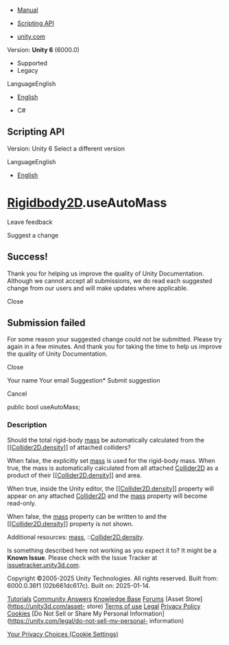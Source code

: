 [ ]()

  * [Manual](../Manual/index.html)
  * [Scripting API](../ScriptReference/index.html)

  * [unity.com](https://unity.com/)

Version: **Unity 6** (6000.0)

  * Supported
  * Legacy

LanguageEnglish

  * [English]()

  * C#

[ ](https://docs.unity3d.com)

## Scripting API

Version: Unity 6 Select a different version

LanguageEnglish

  * [English]()

#  [Rigidbody2D](Rigidbody2D.html).useAutoMass

Leave feedback

Suggest a change

## Success!

Thank you for helping us improve the quality of Unity Documentation. Although
we cannot accept all submissions, we do read each suggested change from our
users and will make updates where applicable.

Close

## Submission failed

For some reason your suggested change could not be submitted. Please <a>try
again</a> in a few minutes. And thank you for taking the time to help us
improve the quality of Unity Documentation.

Close

Your name Your email Suggestion* Submit suggestion

Cancel

[ ]()

public bool useAutoMass;

### Description

Should the total rigid-body [mass](Rigidbody2D-mass.html) be automatically
calculated from the [[[Collider2D.density](Collider2D-density.html)]] of
attached colliders?

When false, the explicitly set [mass](Rigidbody2D-mass.html) is used for the
rigid-body mass. When true, the mass is automatically calculated from all
attached [Collider2D](Collider2D.html) as a product of their
[[[Collider2D.density](Collider2D-density.html)]] and area.  
  
When true, inside the Unity editor, the
[[[Collider2D.density](Collider2D-density.html)]] property will appear on any
attached [Collider2D](Collider2D.html) and the [mass](Rigidbody2D-mass.html)
property will become read-only.  
  
When false, the [mass](Rigidbody2D-mass.html) property can be written to and
the [[[Collider2D.density](Collider2D-density.html)]] property is not shown.  
  
Additional resources: [mass](Rigidbody2D-mass.html),
::[Collider2D.density](Collider2D-density.html).

Is something described here not working as you expect it to? It might be a
**Known Issue**. Please check with the Issue Tracker at
[issuetracker.unity3d.com](https://issuetracker.unity3d.com).

Copyright ©2005-2025 Unity Technologies. All rights reserved. Built from:
6000.0.36f1 (02b661dc617c). Built on: 2025-01-14.

[Tutorials](https://unity3d.com/learn) [Community
Answers](https://answers.unity3d.com) [Knowledge
Base](https://support.unity3d.com/hc/en-us)
[Forums](https://forum.unity3d.com) [Asset Store](https://unity3d.com/asset-
store) [Terms of use](https://docs.unity3d.com/Manual/TermsOfUse.html)
[Legal](https://unity.com/legal) [Privacy
Policy](https://unity.com/legal/privacy-policy)
[Cookies](https://unity.com/legal/cookie-policy) [Do Not Sell or Share My
Personal Information](https://unity.com/legal/do-not-sell-my-personal-
information)

[Your Privacy Choices (Cookie Settings)](javascript:void\(0\);)

